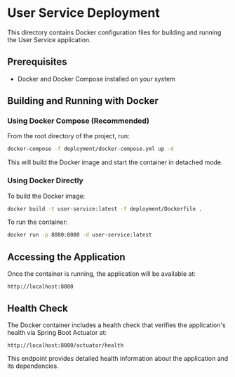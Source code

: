 # User Service Deployment

This directory contains Docker configuration files for building and running the User Service application.

## Prerequisites

- Docker and Docker Compose installed on your system

## Building and Running with Docker

### Using Docker Compose (Recommended)

From the root directory of the project, run:

```bash
docker-compose -f deployment/docker-compose.yml up -d
```

This will build the Docker image and start the container in detached mode.

### Using Docker Directly

To build the Docker image:

```bash
docker build -t user-service:latest -f deployment/Dockerfile .
```

To run the container:

```bash
docker run -p 8080:8080 -d user-service:latest
```

## Accessing the Application

Once the container is running, the application will be available at:

```
http://localhost:8080
```

## Health Check

The Docker container includes a health check that verifies the application's health via Spring Boot Actuator at:

```
http://localhost:8080/actuator/health
```

This endpoint provides detailed health information about the application and its dependencies.
